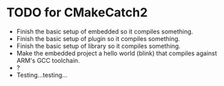# TODO for CMakeCatch2

- Finish the basic setup of embedded so it compiles something.
- Finish the basic setup of plugin so it compiles something.
- Finish the basic setup of library so it compiles something.
- Make the embedded project a hello world (blink) that compiles against ARM's GCC toolchain.
- ?
- Testing...testing...
